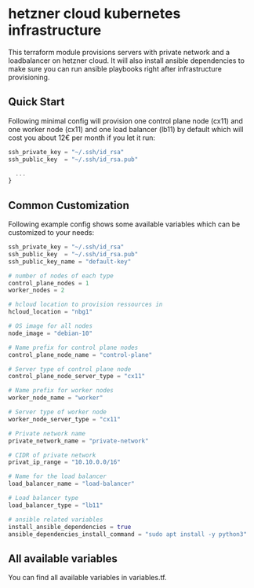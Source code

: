 # hetzner cloud kubernetes infrastructure

This terraform module provisions servers with private network and a loadbalancer on hetzner cloud. It will also install ansible dependencies to make sure you can run ansible playbooks right after infrastructure provisioning.

## Quick Start

Following minimal config will provision one control plane node (cx11) and one worker node (cx11) and one load balancer (lb11) by default which will cost you about 12€ per month if you let it run:

```terraform
ssh_private_key = "~/.ssh/id_rsa"
ssh_public_key  = "~/.ssh/id_rsa.pub"

  ...
}
```

## Common Customization

Following example config shows some available variables which can be customized to your needs:

```terraform
ssh_private_key = "~/.ssh/id_rsa"
ssh_public_key  = "~/.ssh/id_rsa.pub"
ssh_public_key_name = "default-key"

# number of nodes of each type
control_plane_nodes = 1
worker_nodes = 2

# hcloud location to provision ressources in
hcloud_location = "nbg1"

# OS image for all nodes
node_image = "debian-10"

# Name prefix for control plane nodes
control_plane_node_name = "control-plane"

# Server type of control plane node
control_plane_node_server_type = "cx11"

# Name prefix for worker nodes
worker_node_name = "worker"

# Server type of worker node
worker_node_server_type = "cx11"

# Private network name
private_network_name = "private-network"

# CIDR of private network
privat_ip_range = "10.10.0.0/16"

# Name for the load balancer
load_balancer_name = "load-balancer"

# Load balancer type
load_balancer_type = "lb11"

# ansible related variables
install_ansible_dependencies = true
ansible_dependencies_install_command = "sudo apt install -y python3"

```

## All available variables

You can find all available variables in variables.tf.
